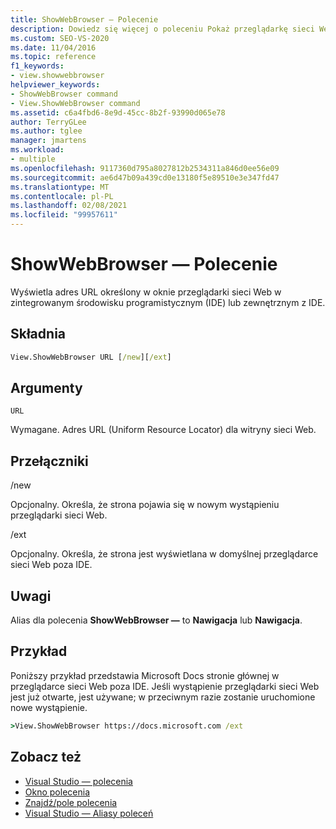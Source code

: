 ```yaml
---
title: ShowWebBrowser — Polecenie
description: Dowiedz się więcej o poleceniu Pokaż przeglądarkę sieci Web i sposobie wyświetlania adresu URL określonego w oknie przeglądarki sieci Web w środowisku IDE lub zewnętrznym względem IDE.
ms.custom: SEO-VS-2020
ms.date: 11/04/2016
ms.topic: reference
f1_keywords:
- view.showwebbrowser
helpviewer_keywords:
- ShowWebBrowser command
- View.ShowWebBrowser command
ms.assetid: c6a4fbd6-8e9d-45cc-8b2f-93990d065e78
author: TerryGLee
ms.author: tglee
manager: jmartens
ms.workload:
- multiple
ms.openlocfilehash: 9117360d795a8027812b2534311a846d0ee56e09
ms.sourcegitcommit: ae6d47b09a439cd0e13180f5e89510e3e347fd47
ms.translationtype: MT
ms.contentlocale: pl-PL
ms.lasthandoff: 02/08/2021
ms.locfileid: "99957611"
---
```

# <a name="showwebbrowser-command"></a>ShowWebBrowser — Polecenie

Wyświetla adres URL określony w oknie przeglądarki sieci Web w zintegrowanym środowisku programistycznym (IDE) lub zewnętrznym z IDE.

## <a name="syntax"></a>Składnia

```cmd
View.ShowWebBrowser URL [/new][/ext]
```

## <a name="arguments"></a>Argumenty
`URL`

Wymagane. Adres URL (Uniform Resource Locator) dla witryny sieci Web.

## <a name="switches"></a>Przełączniki
/new

Opcjonalny. Określa, że strona pojawia się w nowym wystąpieniu przeglądarki sieci Web.

/ext

Opcjonalny. Określa, że strona jest wyświetlana w domyślnej przeglądarce sieci Web poza IDE.

## <a name="remarks"></a>Uwagi
Alias dla polecenia **ShowWebBrowser —** to **Nawigacja** lub **Nawigacja**.

## <a name="example"></a>Przykład
Poniższy przykład przedstawia Microsoft Docs stronie głównej w przeglądarce sieci Web poza IDE. Jeśli wystąpienie przeglądarki sieci Web jest już otwarte, jest używane; w przeciwnym razie zostanie uruchomione nowe wystąpienie.

```cmd
>View.ShowWebBrowser https://docs.microsoft.com /ext
```

## <a name="see-also"></a>Zobacz też

- [Visual Studio — polecenia](../../ide/reference/visual-studio-commands.md)
- [Okno polecenia](../../ide/reference/command-window.md)
- [Znajdź/pole polecenia](../../ide/find-command-box.md)
- [Visual Studio — Aliasy poleceń](../../ide/reference/visual-studio-command-aliases.md)